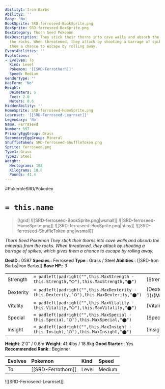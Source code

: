 ```yaml
---
Ability1: Iron Barbs
Ability2: ''
Baby: 'No'
BookSprite: SRD-ferroseed-BookSprite.png
BoxSprite: SRD-ferroseed-BoxSprite.png
DexCategory: Thorn Seed Pokemon
DexDescription: They stick their thorns into cave walls and absorb the minerals from
  the rocks. When threatened, they attack by shooting a barrage of spikes, which gives
  them a chance to escape by rolling away.
EventAbilities: ''
Evolutions:
- Evolves: To
  Kind: Level
  Pokemon: '[[SRD-Ferrothorn]]'
  Speed: Medium
GenderType: ''
HasForm: 'No'
Height:
  Deimeters: 6
  Feet: 2.0
  Meters: 0.6
HiddenAbility: ''
HomeSprite: SRD-ferroseed-HomeSprite.png
Learnset: '[[SRD-Ferroseed-Learnset]]'
Legendary: 'No'
Name: Ferroseed
Number: 597
PrimaryEggGroup: Grass
SecondaryEggGroup: Mineral
ShuffleToken: SRD-ferroseed-ShuffleToken.png
Sprite: ferroseed.png
Type1: Grass
Type2: Steel
Weight:
  Hectograms: 188
  Kilograms: 18.8
  Pounds: 41.4
---
```


#PokeroleSRD/Pokedex

# `= this.name`

> [!grid]
> ![[SRD-ferroseed-BookSprite.png|wsmall]]
> ![[SRD-ferroseed-HomeSprite.png]]
> ![[SRD-ferroseed-BoxSprite.png|htiny]]
> ![[SRD-ferroseed-ShuffleToken.png|wsmall]]


*Thorn Seed Pokemon*
*They stick their thorns into cave walls and absorb the minerals from the rocks. When threatened, they attack by shooting a barrage of spikes, which gives them a chance to escape by rolling away.*

**DexID**:: 0597
**Species**:: Ferroseed
**Type**:: Grass / Steel
**Abilities**:: [[SRD-Iron Barbs|Iron Barbs]]
**Base HP**:: 3

|           |                                                                                        |                                          |
| --------- | -------------------------------------------------------------------------------------- | ---------------------------------------- |
| Strength  | `= padleft(padright("",this.MaxStrength - this.Strength,"⭘"),this.MaxStrength,"⬤")`    | (Strength::2)/(MaxStrength::4)   |
| Dexterity | `= padleft(padright("",this.MaxDexterity - this.Dexterity,"⭘"),this.MaxDexterity,"⬤")` | (Dexterity:: 1)/(MaxDexterity::2) |
| Vitality  | `= padleft(padright("",this.MaxVitality - this.Vitality,"⭘"),this.MaxVitality,"⬤")`    | (Vitality::2)/(MaxVitality::5)   |
| Special   | `= padleft(padright("",this.MaxSpecial - this.Special,"⭘"),this.MaxSpecial,"⬤")`       | (Special::1)/(MaxSpecial::3)     |
| Insight   | `= padleft(padright("",this.MaxInsight - this.Insight,"⭘"),this.MaxInsight,"⬤")`       | (Insight::2)/(MaxInsight::5)     |

**Height**: 2'0" / 0.6m
**Weight**: 41.4lbs / 18.8kg
**Good Starter**:: Yes
**Recommended Rank**:: Beginner

| Evolves   | Pokemon            | Kind   | Speed   |
|:----------|:-------------------|:-------|:--------|
| To        | [[SRD-Ferrothorn]] | Level  | Medium  |

![[SRD-Ferroseed-Learnset]]